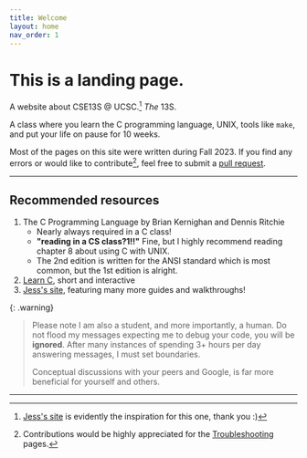 ```yaml
---
title: Welcome
layout: home
nav_order: 1
---
```


# This is a landing page.

A website about CSE13S @ UCSC.[^1] *The* 13S.

A class where you learn the C programming language, UNIX, tools like `make`, and put your life on pause for 10 weeks.

Most of the pages on this site were written during Fall 2023. If you find any errors or would like to contribute[^2], feel free to submit a [pull request](https://github.com/sneha-afk/13s-docs/).

---

## Recommended resources
1. The C Programming Language by Brian Kernighan and Dennis Ritchie
    * Nearly always required in a C class!
    * **"reading in a CS class?1!!"** Fine, but I highly recommend reading chapter 8 about using C with UNIX.
    * The 2nd edition is written for the ANSI standard which is most common, but the 1st edition is alright.
2. [Learn C](https://www.learn-c.org/), short and interactive
3. [Jess's site][Jess's site], featuring many more guides and walkthroughs!

{: .warning}
> Please note I am also a student, and more importantly, a human. Do not flood my messages expecting me to debug your code, you will be **ignored**. After many instances of spending 3+ hours per day answering messages, I must set boundaries.
>
> Conceptual discussions with your peers and Google, is far more beneficial for yourself and others.

---

[^1]: [Jess's site][Jess's site] is evidently the inspiration for this one, thank you :)

[^2]: Contributions would be highly appreciated for the [Troubleshooting](/troubleshooting/index.html) pages.

[Just the Docs]: https://just-the-docs.github.io/just-the-docs/

[Jess's site]: https://13s-docs.jessie.id/

